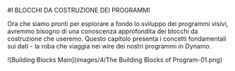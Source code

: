 #I BLOCCHI DA COSTRUZIONE DEI PROGRAMMI

Ora che siamo pronti per esplorare a fondo lo sviluppo dei programmi visivi, avremmo bisogno di una conoscenza approfondita dei blocchi da costruzione che useremo. Questo capitolo presenta i concetti fondamentali sui dati - la roba che viaggia nei wire dei nostri programmi in Dynamo.

![Building Blocks Main](images/4/The Building Blocks of Program-01.png)
